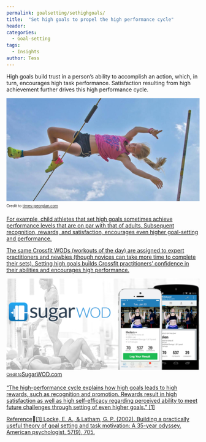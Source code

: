 ```yaml
---
permalink: goalsetting/sethighgoals/
title:  "Set high goals to propel the high performance cycle"
header:
categories:
  - Goal-setting
tags:
  - Insights
author: Tess
---
```


High goals build trust in a person’s ability to accomplish an action, which, in turn, encourages high task performance. Satisfaction resulting from high achievement further drives this high performance cycle.  

![Girl jumping](/assets/images/gs01.png)
<sub><sup>Credit to <a href="http://www.times-georgian.com/">times-georgian.com</sub></sup>

For example, child athletes that set high goals sometimes achieve performance levels that are on par with that of adults. Subsequent recognition, rewards, and satisfaction, encourages even higher goal-setting and performance.

The same Crossfit WODs (workouts of the day) are assigned to expert practitioners and newbies (though novices can take more time to complete their sets). Setting high goals builds Crossfit practitioners’ confidence in their abilities and encourages high performance.


![Screenshots of the SugarWOD mobile app](/assets/images/gs02.png)
<sub><sup>Credit to<a href="https://www.sugarwod.com/">SugarWOD.com</sub></sup>


“The high-performance cycle explains how high goals leads to high rewards, such as recognition and promotion. Rewards result in high satisfaction as well as high self-efficacy regarding perceived ability to meet future challenges through setting of even higher goals.” [1]

Reference[1] Locke, E. A., & Latham, G. P. (2002). Building a practically useful theory of goal setting and task motivation: A 35-year odyssey. American psychologist, 57(9), 705.
